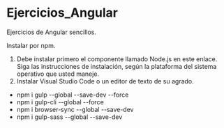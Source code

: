 # Ejercicios_Angular
Ejercicios de Angular sencillos.

Instalar por npm.
1. Debe instalar primero el componente llamado Node.js en este enlace. Siga las instrucciones de instalación, según la plataforma del sistema operativo que usted maneje.
2. Instalar Visual Studio Code o un editor de texto de su agrado.

* npm i gulp --global --save-dev --force
* npm i gulp-cli --global --force 
* npm i browser-sync --global --save-dev
* npm i gulp-sass --global --save-dev
